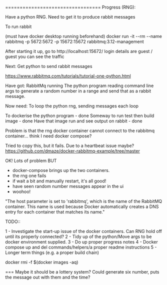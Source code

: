 

=================================
Progress (RNG):

Have a python RNG.
Need to get it to produce rabbit messages

To run rabbit

(must have docker desktop running beforehand)
docker run -it --rm --name rabbitmq -p 5672:5672 -p 15672:15672 rabbitmq:3.12-management

After starting it up, go to http://localhost:15672/
login details are guest / guest
you can see the traffic

Next:
Get python to send rabbit messages

https://www.rabbitmq.com/tutorials/tutorial-one-python.html

Have got:
RabbitMq running
The python program reading command line args to generate a random number in a range and send that as a rabbit message.

Now need:
To loop the python rng, sending messages each loop

To dockerise the python program - done
Someway to run test then build image - done
Have that image run and see output on rabbit - done




Problem is that the rng docker container cannot connect to the rabbitmq container... think I need docker compose?

Tried to copy this, but it fails. Due to a heartbeat issue maybe? https://github.com/dmaze/docker-rabbitmq-example/tree/master


OK! Lots of problem BUT

- docker-compose brings up the two containers.
- the rng one fails
- if wait a bit and manually restart, it's all good!
- have seen random number messages appear in the ui
- woohoo!

"The host parameter is set to 'rabbitmq', which is the name of the RabbitMQ container. This name is used because Docker automatically creates a DNS entry for each container that matches its name."


TODO::

1 - Investigate the start-up issue of the docker containers. Can RNG hold off until its properly connected?
2 - Tidy up of the python/Move args to be docker environment supplied.
3 - Do up proper progress notes
4 - Docker compose up and del commands/helpers/a proper readme instructions
5 - Longer term things (e.g. a proper build chain)

docker rmi -f $(docker images -aq)

===
Maybe it should be a lottery system? Could generate six number, puts the message out with them and the time?